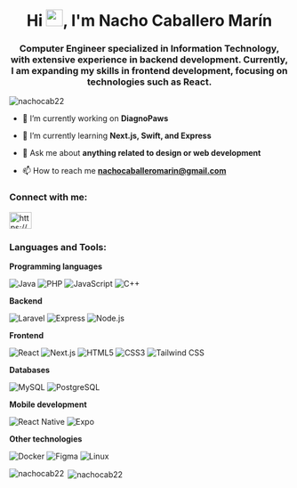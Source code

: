 <h1 align="center">Hi <img src="https://raw.githubusercontent.com/MartinHeinz/MartinHeinz/master/wave.gif" width="30px">, I'm Nacho Caballero Marín</h1>
<h3 align="center">Computer Engineer specialized in Information Technology, with extensive experience in backend development. Currently, I am expanding my skills in frontend development, focusing on technologies such as React.</h3>

<p align="left"> <img src="https://komarev.com/ghpvc/?username=nachocab22&label=Profile%20views&color=0e75b6&style=flat" alt="nachocab22" /> </p>

- 🔭 I’m currently working on **DiagnoPaws**

- 🌱 I’m currently learning **Next.js, Swift, and Express**

- 💬 Ask me about **anything related to design or web development**

- 📫 How to reach me **nachocaballeromarin@gmail.com**

<h3 align="left">Connect with me:</h3>
<p align="left">
<a href="https://www.linkedin.com/in/ignacio-caballero-marin/" target="blank"><img align="center" src="https://raw.githubusercontent.com/rahuldkjain/github-profile-readme-generator/master/src/images/icons/Social/linked-in-alt.svg" alt="https://www.linkedin.com/in/ignacio-caballero-marin/" height="30" width="40" /></a>
</p>

<h3 align="left">Languages and Tools:</h3>
<p align="left">
  <b>Programming languages</b> <p> <img src="https://img.shields.io/badge/Java-%23ED8B00.svg?style=flat-square&logo=java&logoColor=white" alt="Java" /> <img src="https://img.shields.io/badge/PHP-%23777BB4.svg?style=flat-square&logo=php&logoColor=white" alt="PHP" /> <img src="https://img.shields.io/badge/JavaScript-%23F7DF1E.svg?style=flat-square&logo=javascript&logoColor=black" alt="JavaScript" /> <img src="https://img.shields.io/badge/C%2B%2B-%2300599C.svg?style=flat-square&logo=c%2B%2B&logoColor=white" alt="C++" /> </p>
  
  <b>Backend</b> <p> <img src="https://img.shields.io/badge/Laravel-%23FF2D20.svg?style=flat-square&logo=laravel&logoColor=white" alt="Laravel" /> <img src="https://img.shields.io/badge/Express-%23000000.svg?style=flat-square&logo=express&logoColor=white" alt="Express" /> <img src="https://img.shields.io/badge/Node.js-%23339933.svg?style=flat-square&logo=node.js&logoColor=white" alt="Node.js" /> </p>
  
  <b>Frontend</b>  <p> <img src="https://img.shields.io/badge/React-%2361DAFB.svg?style=flat-square&logo=react&logoColor=white" alt="React" /> <img src="https://img.shields.io/badge/Next.js-%23000000.svg?style=flat-square&logo=next.js&logoColor=white" alt="Next.js" /> <img src="https://img.shields.io/badge/HTML5-%23E34F26.svg?style=flat-square&logo=html5&logoColor=white" alt="HTML5" /> <img src="https://img.shields.io/badge/CSS3-%231572B6.svg?style=flat-square&logo=css3&logoColor=white" alt="CSS3" /> <img src="https://img.shields.io/badge/TailwindCSS-%2338B2AC.svg?style=flat-square&logo=tailwind-css&logoColor=white" alt="Tailwind CSS" /> </p>
  
  <b>Databases</b> <p> <img src="https://img.shields.io/badge/MySQL-%234479A1.svg?style=flat-square&logo=mysql&logoColor=white" alt="MySQL" /> <img src="https://img.shields.io/badge/PostgreSQL-%23336791.svg?style=flat-square&logo=postgresql&logoColor=white" alt="PostgreSQL" /> </p>
  
  <b>Mobile development</b> <p> <img src="https://img.shields.io/badge/React%20Native-%2361DAFB.svg?style=flat-square&logo=react&logoColor=white" alt="React Native" /> <img src="https://img.shields.io/badge/Expo-000020?style=flat-square&logo=expo&logoColor=white" alt="Expo" /> </p>

  <b>Other technologies</b> <p> <img src="https://img.shields.io/badge/Docker-%232496ED.svg?style=flat-square&logo=docker&logoColor=white" alt="Docker" /> <img src="https://img.shields.io/badge/Figma-%23F24E1E.svg?style=flat-square&logo=figma&logoColor=white" alt="Figma" /> <img src="https://img.shields.io/badge/Linux-%23FCC624.svg?style=flat-square&logo=linux&logoColor=black" alt="Linux" /> </p>
</p>

<p><img align="left" src="https://github-readme-stats.vercel.app/api/top-langs?username=nachocab22&show_icons=true&locale=en&layout=compact&theme=dark" alt="nachocab22" /></p>

<p>&nbsp;<img align="center" src="https://github-readme-stats.vercel.app/api?username=nachocab22&show_icons=true&locale=en&theme=dark" alt="nachocab22" /></p>
